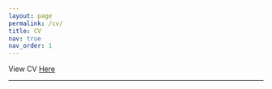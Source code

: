 ```yaml
---
layout: page
permalink: /cv/
title: CV
nav: true
nav_order: 1
---
```


View CV [Here](https://www.dropbox.com/scl/fi/9i13iw0s8gt03vvnmph5f/Arellano_cv.pdf?rlkey=kxf2a0pi3npazkhsoja3rkb9y&st=w7lxu0od&dl=0)

---
